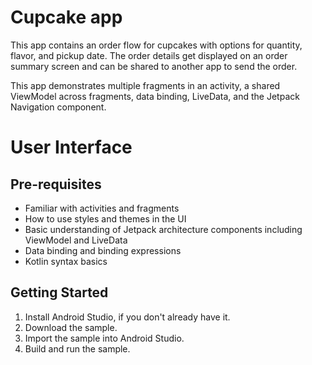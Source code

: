 Cupcake app
=================================

This app contains an order flow for cupcakes with options for quantity, flavor, and pickup date.
The order details get displayed on an order summary screen and can be shared to another app to
send the order.

This app demonstrates multiple fragments in an activity, a shared ViewModel across fragments,
data binding, LiveData, and the Jetpack Navigation component.

# User Interface


Pre-requisites
--------------
* Familiar with activities and fragments
* How to use styles and themes in the UI
* Basic understanding of Jetpack architecture components including ViewModel and LiveData
* Data binding and binding expressions
* Kotlin syntax basics


Getting Started
---------------
1. Install Android Studio, if you don't already have it.
2. Download the sample.
3. Import the sample into Android Studio.
4. Build and run the sample.

